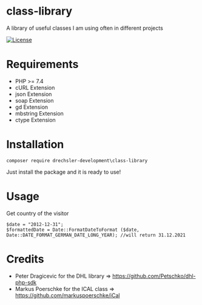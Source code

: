 # class-library
A library of useful classes I am using often in different projects

[![License](https://poser.pugx.org/buonzz/laravel-4-freegeoip/license.svg)](https://packagist.org/packages/buonzz/laravel-4-freegeoip)

Requirements
============

* PHP >= 7.4
* cURL Extension
* json Extension
* soap Extension
* gd  Extension
* mbstring  Extension
* ctype Extension

Installation
============

    composer require drechsler-development\class-library
    
Just install the package and it is ready to use!

Usage
=====

Get country of the visitor

    $date = "2012-12-31";
    $formattedDate = Date::FormatDateToFormat ($date, Date::DATE_FORMAT_GERMAN_DATE_LONG_YEAR); //will return 31.12.2021

Credits
=======

* Peter Dragicevic for the DHL library => https://github.com/Petschko/dhl-php-sdk
* Markus Poerschke for the ICAL class  => https://github.com/markuspoerschke/iCal
